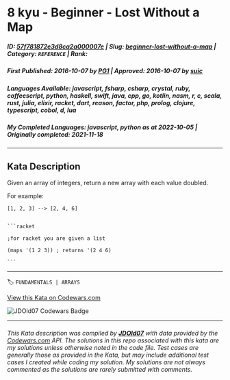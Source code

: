 # 8 kyu - Beginner - Lost Without a Map

##### **ID**: [57f781872e3d8ca2a000007e](https://www.codewars.com/kata/57f781872e3d8ca2a000007e) | **Slug**: [beginner-lost-without-a-map](https://www.codewars.com/kata/57f781872e3d8ca2a000007e) | **Category**: `REFERENCE` | **Rank**: <span style="color:white">8 kyu</span>

##### **First Published**: 2016-10-07 ***by*** [PG1](https://www.codewars.com/users/PG1) | **Approved**: 2016-10-07 ***by*** [suic](https://www.codewars.com/users/suic)

##### **Languages Available**: javascript, fsharp, csharp, crystal, ruby, coffeescript, python, haskell, swift, java, cpp, go, kotlin, nasm, r, c, scala, rust, julia, elixir, racket, dart, reason, factor, php, prolog, clojure, typescript, cobol, d, lua

##### **My Completed Languages**: javascript, python ***as at*** 2022-10-05 | **Originally completed**: 2021-11-18

---

## Kata Description


Given an array of integers, return a new array with each value doubled.



For example:



`[1, 2, 3] --> [2, 4, 6]`



~~~if:racket

```racket

;for racket you are given a list

(maps '(1 2 3)) ; returns '(2 4 6)

```

~~~

---


🏷 `FUNDAMENTALS | ARRAYS`


[View this Kata on Codewars.com](https://www.codewars.com/kata/57f781872e3d8ca2a000007e)

![](https://www.codewars.com/users/jdold07/badges/large "JDOld07 Codewars Badge")

---

###### *This Kata description was compiled by [**JDOld07**](https://tpstech.dev) with data provided by the [Codewars.com](https://www.codewars.com) API.  The solutions in this repo associated with this kata are my solutions unless otherwise noted in the code file.  Test cases are generally those as provided in the Kata, but may include additional test cases I created while coding my solution.  My solutions are not always commented as the solutions are rarely submitted with comments.*
